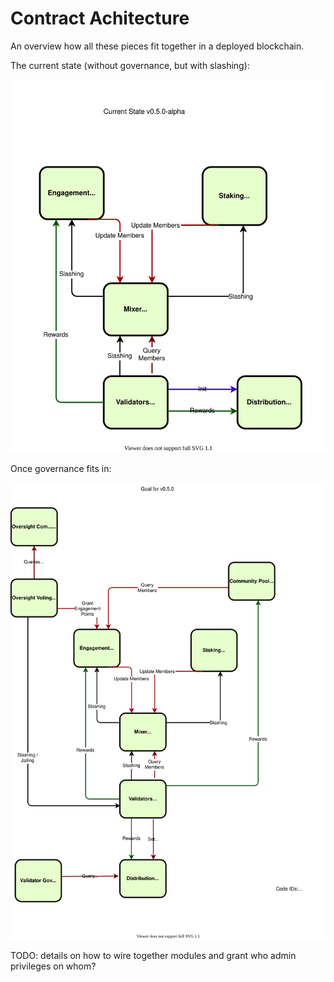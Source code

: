 # Contract Achitecture

An overview how all these pieces fit together in a deployed blockchain.

The current state (without governance, but with slashing):

![Base Arch](./TgradeContracts1.svg)

Once governance fits in:

![Arch with Gov](./TgradeContracts-Gov.drawio.svg)

TODO: details on how to wire together modules and grant who admin privileges on whom?
